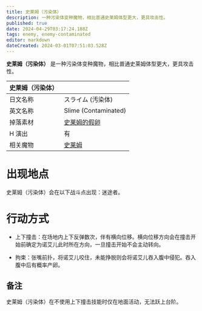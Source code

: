 ```yaml
---
title: 史莱姆（污染体）
description: 一种污染体变种魔物，相比普通史莱姆体型更大，更具攻击性。
published: true
date: 2024-04-29T03:17:24.188Z
tags: enemy, enemy-contaminated
editor: markdown
dateCreated: 2024-03-01T07:51:03.528Z
---
```


**史莱姆（污染体）** 是一种污染体变种魔物，相比普通史莱姆体型更大，更具攻击性。

<!-- 在这里放置图像 -->

| 史莱姆（污染体） ||
| - | - |
| 日文名称 | <span lang="ja">スライム (汚染体)</span> |
| 英文名称 | Slime (Contaminated) |
| 掉落素材 | [史莱姆的假卵](/zh/item/fake-slime-egg) |
| H 演出 | 有 |
| 相关魔物 | [史莱姆](/zh/enemy/slime) |

# 出现地点

史莱姆（污染体）会在以下战斗点出现：迷途者。

# 行动方式

- 上下撞击：在场地内上下反弹数次，伴有横向位移。横向位移方向会在撞击开始前确定为诺艾儿此时所在方向，一旦撞击开始不会主动转向。

- 拘束：张嘴前扑，将诺艾儿咬住，未能挣脱则会将诺艾儿吞入腹中侵犯。吞入腹中后有概率产卵。

## 备注

史莱姆（污染体）在不使用上下撞击技能时仅在地面活动，无法跃上台阶。
